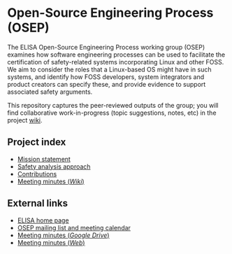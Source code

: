 # Open-Source Engineering Process (OSEP)

The ELISA Open-Source Engineering Process working group (OSEP) examines how
software engineering processes can be used to facilitate the certification of
safety-related systems incorporating Linux and other FOSS. We aim to consider
the roles that a Linux-based OS might have in such systems, and identify how
FOSS developers, system integrators and product creators can specify these, and
provide evidence to support associated safety arguments.

This repository captures the peer-reviewed outputs of the group; you will find
collaborative work-in-progress (topic suggestions, notes, etc) in the project
[wiki](https://github.com/elisa-tech/wg-osep/wiki).

## Project index

* [Mission statement](mission.md)
* [Safety analysis approach](safety-analysis/README.md)
* [Contributions](Contributions/README.md)
* [Meeting minutes (*Wiki*)](https://github.com/elisa-tech/wg-osep/wiki/minutes)
## External links

* [ELISA home page](https://elisa.tech/)
* [OSEP mailing list and meeting calendar](https://lists.elisa.tech/g/osep)
* [Meeting minutes (*Google Drive*)](https://docs.google.com/document/d/15oxDUVsvGFg0IIJ9RVympV8F9h0rKLAeAZCUi_L4ieY)
* [Meeting minutes (*Web*)](https://docs.google.com/document/d/e/2PACX-1vSQ3yBsvrDBrOYOR9wA16ADaBjwQlE2EfGBmjzRBWBp9f6tU8--vGcohgPDAADm01uHggW2KeQYDK3N/pub)
